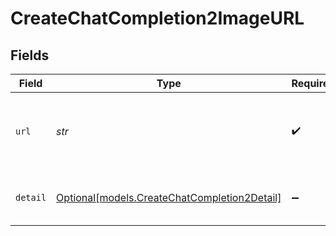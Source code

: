 # CreateChatCompletion2ImageURL


## Fields

| Field                                                                                    | Type                                                                                     | Required                                                                                 | Description                                                                              |
| ---------------------------------------------------------------------------------------- | ---------------------------------------------------------------------------------------- | ---------------------------------------------------------------------------------------- | ---------------------------------------------------------------------------------------- |
| `url`                                                                                    | *str*                                                                                    | :heavy_check_mark:                                                                       | Either a URL of the image or the base64 encoded image data.                              |
| `detail`                                                                                 | [Optional[models.CreateChatCompletion2Detail]](../models/createchatcompletion2detail.md) | :heavy_minus_sign:                                                                       | Specifies the detail level of the image.                                                 |